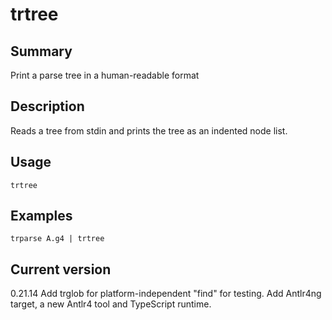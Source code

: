 # trtree

## Summary

Print a parse tree in a human-readable format

## Description

Reads a tree from stdin and prints the tree as an indented node list.

## Usage

    trtree

## Examples

    trparse A.g4 | trtree

## Current version

0.21.14 Add trglob for platform-independent "find" for testing. Add Antlr4ng target, a new Antlr4 tool and TypeScript runtime.
